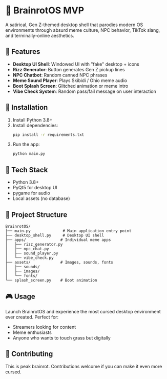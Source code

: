 # 🧠 BrainrotOS MVP

A satirical, Gen Z-themed desktop shell that parodies modern OS environments through absurd meme culture, NPC behavior, TikTok slang, and terminally-online aesthetics.

## 🎯 Features

- **Desktop UI Shell**: Windowed UI with "fake" desktop + icons
- **Rizz Generator**: Button generates Gen Z pickup lines
- **NPC Chatbot**: Random canned NPC phrases 
- **Meme Sound Player**: Plays Skibidi / Ohio meme audio
- **Boot Splash Screen**: Glitched animation or meme intro
- **Vibe Check System**: Random pass/fail message on user interaction

## 🚀 Installation

1. Install Python 3.8+
2. Install dependencies:
   ```bash
   pip install -r requirements.txt
   ```
3. Run the app:
   ```bash
   python main.py
   ```

## 🧱 Tech Stack

- Python 3.8+
- PyQt5 for desktop UI
- pygame for audio
- Local assets (no database)

## 📁 Project Structure

```
BrainrotOS/
├── main.py              # Main application entry point
├── desktop_shell.py     # Desktop UI shell
├── apps/               # Individual meme apps
│   ├── rizz_generator.py
│   ├── npc_chat.py
│   ├── sound_player.py
│   └── vibe_check.py
├── assets/             # Images, sounds, fonts
│   ├── sounds/
│   ├── images/
│   └── fonts/
└── splash_screen.py    # Boot animation
```

## 🎮 Usage

Launch BrainrotOS and experience the most cursed desktop environment ever created. Perfect for:
- Streamers looking for content
- Meme enthusiasts 
- Anyone who wants to touch grass but digitally

## 🤝 Contributing

This is peak brainrot. Contributions welcome if you can make it even more cursed.
